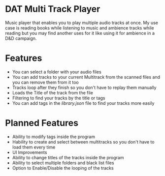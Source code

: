 # DAT Multi Track Player
Music player that enables you to play multiple audio tracks at once. My use case is reading books while listening to music and ambience tracks while reading but you may find another uses for it like using it for ambience in a D&D campaign.

# Features
- You can select a folder with your audio files
- You can add tracks to your current Multitrack from the scanned files and you can remove them from it too
- Tracks loop after they finish so you don't have to replay them manually
- Loads the Title of the track from the file
- Filtering to find your tracks by the title or tags
- You can add tags in the _library.json_ file to find your tracks more easily
  
# Planned Features
- Ability to modify tags inside the program
- Hability to create and select between multitracks so you don't have to load them every time
- UI Improvements
- Ability to change titles of the tracks inside the program
- Ability to select multiple folders and black list files
- Option to Enable/Disable the looping of the tracks
